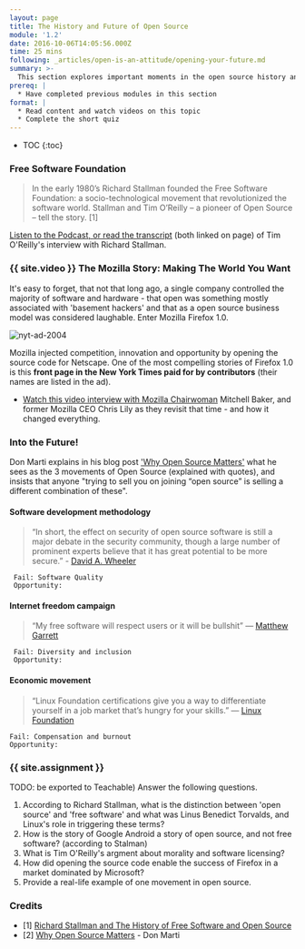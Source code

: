 ```yaml
---
layout: page
title: The History and Future of Open Source
module: '1.2'
date: 2016-10-06T14:05:56.000Z
time: 25 mins
following: _articles/open-is-an-attitude/opening-your-future.md
summary: >-
  This section explores important moments in the open source history and it's influence on the rich ecosystem we see today.
prereq: |
  * Have completed previous modules in this section
format: |
  * Read content and watch videos on this topic
  * Complete the short quiz
---
```


* TOC
{:toc}

### Free Software Foundation

> In the early 1980’s Richard Stallman founded the Free Software Foundation: a socio-technological movement that revolutionized the software world. Stallman and Tim O’Reilly – a pioneer of Open Source – tell the story. [1]

[Listen to the Podcast, or read the transcript](http://www.cmpod.net/all-transcripts/history-open-source-free-software-text/) (both linked on page) of Tim O'Reilly's interview with Richard Stallman.

### {{ site.video }} The Mozilla Story: Making The World You Want


It's easy to forget, that not that long ago, a single company controlled the majority of software and hardware - that open was something mostly associated with 'basement hackers' and that as a open source business model was considered laughable.   Enter Mozilla Firefox 1.0.

![nyt-ad-2004]({{site.baseurl}}/img/nyt_ad_2004.png)

Mozilla injected competition, innovation and opportunity by opening the source code for Netscape.  One of the most compelling stories of Firefox 1.0 is this **front page in the New York Times paid for by contributors** (their names are listed in the ad).

* [Watch this video interview with Mozilla Chairwoman](https://techcrunch.com/2015/09/16/the-mozilla-story-making-the-world-you-want/) Mitchell Baker, and former Mozilla CEO Chris Lily as they revisit that time - and how it changed everything.

### Into the Future!
Don Marti explains in his blog post ['Why Open Source Matters'](https://blog.zgp.org/misc/why-open-source-matters/) what he sees as the 3 movements of Open Source (explained with quotes), and insists that anyone "trying to sell you on joining “open source” is selling a different combination of these".


#### Software development methodology
> “In short, the effect on security of open source software is still a major debate in the security community, though a large number of prominent experts believe that it has great potential to be more secure.” -  [David A. Wheeler](https://www.dwheeler.com/secure-programs/Secure-Programs-HOWTO/open-source-security.html)
>  
     Fail: Software Quality
     Opportunity:

#### Internet freedom campaign
> “My free software will respect users or it will be bullshit” — [Matthew Garrett](https://mjg59.dreamwidth.org/32686.html)
>  
     Fail: Diversity and inclusion
     Opportunity:

#### Economic movement

> “Linux Foundation certifications give you a way to differentiate yourself in a job market that’s hungry for your skills.” — [Linux Foundation](https://training.linuxfoundation.org/certification)
> 
    Fail: Compensation and burnout
    Opportunity:

### {{ site.assignment }} 
TODO: be exported to Teachable)
Answer the following questions.

1. According to Richard Stallman, what is the distinction between 'open source' and 'free software' and what was Linus Benedict Torvalds, and Linux's role in triggering these terms?
3. How is the story of Google Android a story of open source, and not free software?  (according to Stalman)
4. What is Tim O'Reilly's argment about morality and software licensing?
5. How did opening the source code enable the success of Firefox in a market dominated by Microsoft?
6. Provide a real-life example of one movement in open source.

### 


### Credits

- [1] [Richard Stallman and The History of Free Software and Open Source](http://www.cmpod.net/all-transcripts/history-open-source-free-software-text/)
- [2] [Why Open Source Matters](https://blog.zgp.org/misc/why-open-source-matters/) - Don Marti